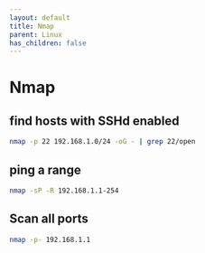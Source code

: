 ```yaml
---
layout: default
title: Nmap
parent: Linux
has_children: false
---
```


# Nmap

## find hosts with SSHd enabled

```bash
nmap -p 22 192.168.1.0/24 -oG - | grep 22/open
```

## ping a range

```bash
nmap -sP -R 192.168.1.1-254
```

## Scan all ports

```bash
nmap -p- 192.168.1.1
```
